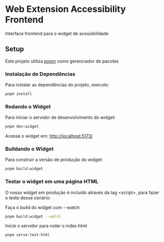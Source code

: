 # Web Extension Accessibility Frontend

Interface frontend para o widget de acessibilidade

## Setup

Este projeto utiliza [pnpm](https://pnpm.io/) como gerenciador de pacotes

### Instalação de Dependências

Para instalar as dependências do projeto, execute:

```bash
pnpm install
```

### Rodando o Widget

Para iniciar o servidor de desenvolvimento do widget:

```bash
pnpm dev:widget
```

Acesse o widget em: [http://localhost:5173/](http://localhost:5173/)

### Buildando o Widget

Para construir a versão de produção do widget:

```bash
pnpm build:widget
```

### Testar o widget em uma página HTML

O nosso widget em produção é incluido através da tag \<script>, para fazer o teste desse cenário:

Faça o build do widget com --watch

```bash
pnpm build:widget --watch
```

Inicie o servidor para rodar o index.html

```bash
pnpm serve:test-html
```
